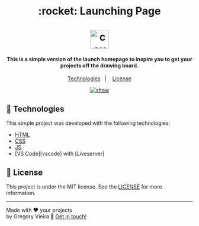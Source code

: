 <h1 align="center">
  <br>
   :rocket: Launching Page
  <br>  <br>
    <img height="50" widht="50" alt="counter" src="https://storage.googleapis.com/lumotive-web-storage/publish/sharing/5a8ac20065d4405d684b4a12/tUWEZQ7YZWqJXn6y1XeP.gif" />
  </h1>

<p align="center">
 
</p>

<h4 align="center">
This is a simple version of the launch homepage to inspire you to get your projects off the drawing board.
</h4>

<p align="center">
  <a href="#rocket-technologies">Technologies</a>&nbsp;&nbsp;&nbsp;|&nbsp;&nbsp;&nbsp;
  <a href="#memo-license">License</a>
</p>
<p align="center">
<a href="https://ibb.co/fMsSfHw"><img src="https://i.ibb.co/rkVtYHr/show.png" alt="show" border="0" /></a>
</p>

## :rocket: Technologies

This simple project was developed with the following technologies:

- [HTML](https://www.w3schools.com/html/)
- [CSS](https://www.w3schools.com/css/)
- [JS](https://developer.mozilla.org/pt-BR/docs/Web/JavaScript/)
- [VS Code][vscode] with [Liveserver]

## :memo: License

This project is under the MIT license. See the [LICENSE](https://github.com/gregsvieira/Lauching-Page/LICENSE) for more information.

---

Made with ♥ your projects<br>
by Gregory Vieira :wave: [Get in touch!](https://www.linkedin.com/in/gregory-vieira-090a72219/)
